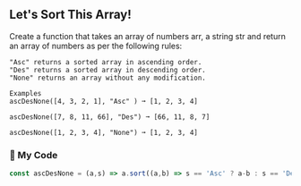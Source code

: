 ## Let's Sort This Array!

Create a function that takes an array of numbers arr, a string str and return an array of numbers as per the following rules:
```
"Asc" returns a sorted array in ascending order.
"Des" returns a sorted array in descending order.
"None" returns an array without any modification.

Examples
ascDesNone([4, 3, 2, 1], "Asc" ) ➞ [1, 2, 3, 4]

ascDesNone([7, 8, 11, 66], "Des") ➞ [66, 11, 8, 7]

ascDesNone([1, 2, 3, 4], "None") ➞ [1, 2, 3, 4]
```
### :fallen_leaf:	My Code
```js
const ascDesNone = (a,s) => a.sort((a,b) => s == 'Asc' ? a-b : s == 'Des' ? b-a : '' );
```
